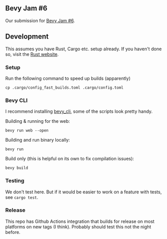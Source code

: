 ## Bevy Jam #6
Our submission for [Bevy Jam #6](https://itch.io/jam/bevy-jam-6).

## Development
This assumes you have Rust, Cargo etc. setup already. If you haven't done so, visit the [Rust website](https://www.rust-lang.org/tools/install).

### Setup
Run the following command to speed up builds (apparently)
```
cp .cargo/config_fast_builds.toml .cargo/config.toml
```

### Bevy CLI
I recommend installing [bevy_cli](https://github.com/TheBevyFlock/bevy_cli), some of the scripts look pretty handy.

Building & running for the web:
```
bevy run web --open
```

Building and run binary locally:
```
bevy run
```

Build only (this is helpful on its own to fix compilation issues):
```
bevy build
```

### Testing
We don't test here. But if it would be easier to work on a feature with tests, see `cargo test`.

### Release
This repo has Github Actions integration that builds for release on most platforms on new tags (I think). Probably
should test this not the night before.
